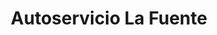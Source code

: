 ---
title: "Autoservicio La Fuente"
url: /singla-caravaca-de-la-cruz/autoservicio-la-fuente/
shop: supermercado
---